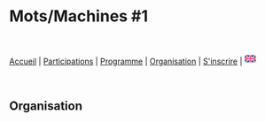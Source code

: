 # Mots/Machines #1

<br>

[Accueil](https://motsmachines.github.io/2019/fr) | [Participations](https://motsmachines.github.io/2019/fr/cfp) | [Programme](https://motsmachines.github.io/2019/fr/program) | [Organisation](https://motsmachines.github.io/2019/fr/orga) | [S'inscrire](https://motsmachines.github.io/2019/fr/registration) | [<img src="EN.png" width="20">](https://motsmachines.github.io/2019/en)

<br>

## Organisation
